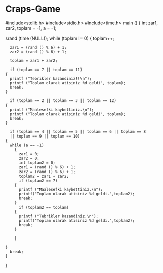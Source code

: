 # Craps-Game
#include<stdlib.h>
#include<stdio.h>
#include<time.h>
main ()
{
  int zar1, zar2, toplam = -1, a = -1;

  srand (time (NULL));
  while (toplam != 0)
    {
      toplam++;

      zar1 = (rand () % 6) + 1;
      zar2 = (rand () % 6) + 1;

      toplam = zar1 + zar2;

      if (toplam == 7 || toplam == 11)
	{
	  printf ("Tebrikler kazandiniz!!\n");
	  printf ("Toplam olarak atisiniz %d geldi", toplam);
	  break;
	}

      if (toplam == 2 || toplam == 3 || toplam == 12)
	{
	  printf ("Maalesefki kaybettiniz.\n");
	  printf ("Toplam olarak atisiniz %d geldi", toplam);
	  break;
	}

      if (toplam == 4 || toplam == 5 || toplam == 6 || toplam == 8
	  || toplam == 9 || toplam == 10)
	{
	  while (a == -1)
	    {
	      zar1 = 0;
	      zar2 = 0;
	      int toplam2 = 0;
	      zar1 = (rand () % 6) + 1;
	      zar2 = (rand () % 6) + 1;
	      toplam2 = zar1 + zar2;
	      if (toplam2 == 7)
		{
		  printf ("Maalesefki kaybettiniz.\n");
		  printf("Toplam olarak atisiniz %d geldi.",toplam2);
		  break;
		}
	      if (toplam2 == toplam)
		{
		  printf ("Tebrikler kazandiniz.\n");
		  printf("Toplam olarak atisiniz %d geldi.",toplam2);
		  break;
		}

	    }

	}
      break;
    }
}











